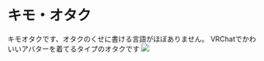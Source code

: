 <h1>キモ・オタク</h1>
キモオタクです、オタクのくせに書ける言語がほぼありません。
VRChatでかわいいアバターを着てるタイプのオタクです
<img src=https://aatame3.net/ogp.jpg>
